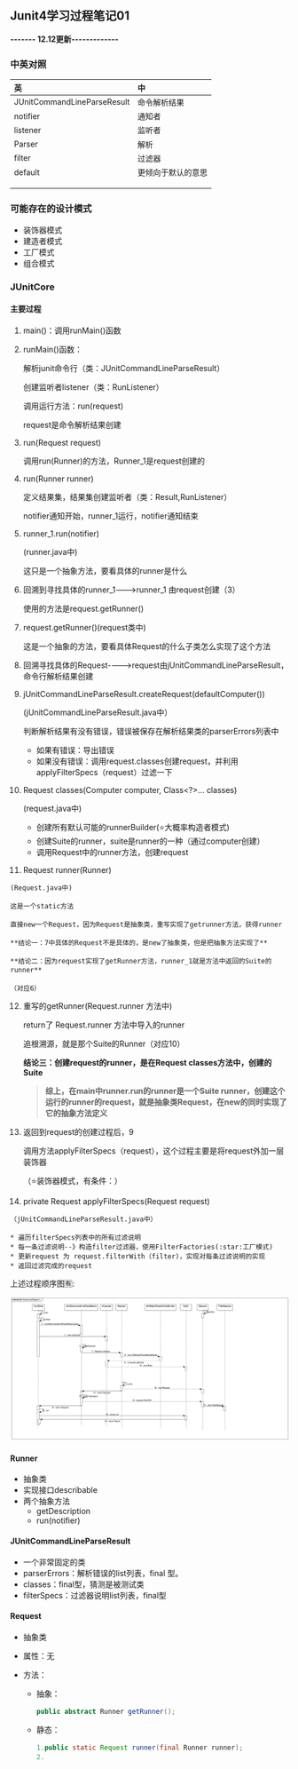 ## Junit4学习过程笔记01

**------- 12.12更新-------------**

### 中英对照

| 英                          | 中                 |
| :-------------------------- | :----------------- |
| JUnitCommandLineParseResult | 命令解析结果       |
| notifier                    | 通知者             |
| listener                    | 监听者             |
| Parser                      | 解析               |
| filter                      | 过滤器             |
| default                     | 更倾向于默认的意思 |
|                             |                    |
|                             |                    |
|                             |                    |

### 可能存在的设计模式

* 装饰器模式
* 建造者模式
* 工厂模式
* 组合模式



### JUnitCore

#### 主要过程

1. main()：调用runMain()函数

2. runMain()函数：

   解析junit命令行（类：JUnitCommandLineParseResult）

   创建监听者listener（类：RunListener）

   调用运行方法：run(request)

   request是命令解析结果创建

3. run(Request request)

   调用run(Runner)的方法，Runner_1是request创建的

4. run(Runner runner)

   定义结果集，结果集创建监听者（类：Result,RunListener）

   notifier通知开始，runner_1运行，notifier通知结束

5. runner_1.run(notifier)

   (runner.java中)

   这只是一个抽象方法，要看具体的runner是什么

6. 回溯到寻找具体的runner_1--->runner_1 由request创建（3）

   使用的方法是request.getRunner()

7. request.getRunner()(request类中)

   这是一个抽象的方法，要看具体Request的什么子类怎么实现了这个方法

8. 回溯寻找具体的Request---->request由jUnitCommandLineParseResult，命令行解析结果创建

9. jUnitCommandLineParseResult.createRequest(defaultComputer())

   (jUnitCommandLineParseResult.java中）

   判断解析结果有没有错误，错误被保存在解析结果类的parserErrors列表中

   * 如果有错误：导出错误
   * 如果没有错误：调用request.classes创建request，并利用applyFilterSpecs（request）过滤一下

10. Request classes(Computer computer, Class<?>... classes)

    (request.java中)

    * 创建所有默认可能的runnerBuilder(:star:大概率构造者模式)
    * 创建Suite的runner，suite是runner的一种（通过computer创建）
    * 调用Request中的runner方法，创建request

11.  Request runner(Runner)

    (Request.java中)

    这是一个static方法

    直接new一个Request，因为Request是抽象类，重写实现了getrunner方法，获得runner

    **结论一：7中具体的Request不是具体的，是new了抽象类，但是把抽象方法实现了**

    **结论二：因为request实现了getRunner方法，runner_1就是方法中返回的Suite的runner**

    （对应6）

12. 重写的getRunner(Request.runner 方法中)

    return了 Request.runner 方法中导入的runner

    追根溯源，就是那个Suite的Runner（对应10）

    **结论三：创建request的runner，是在Request classes方法中，创建的Suite**

    > **综上，在main中runner.run的runner是一个Suite runner，创建这个运行的runner的request，就是抽象类Request，在new的同时实现了它的抽象方法定义**
    >
    > 

13. 返回到request的创建过程后，9

    调用方法applyFilterSpecs（request），这个过程主要是将request外加一层装饰器

    （:star:装饰器模式，有条件：）

14.  private Request applyFilterSpecs(Request request)

    （jUnitCommandLineParseResult.java中）

    * 遍历filterSpecs列表中的所有过滤说明
    * 每一条过滤说明--》构造filter过滤器，使用FilterFactories(:star:工厂模式)
    * 更新request 为 request.filterWith（filter)，实现对每条过滤说明的实现
    * 返回过滤完成的request

上述过程顺序图🈶:

![](images/june_1.webp)

#### Runner

* 抽象类
* 实现接口describable
* 两个抽象方法
  * getDescription
  * run(notifier)

#### JUnitCommandLineParseResult

* 一个非常固定的类
* parserErrors：解析错误的list列表，final 型。
* classes：final型，猜测是被测试类
* filterSpecs：过滤器说明list列表，final型



#### Request

* 抽象类

* 属性：无

* 方法：

  * 抽象：

    ```java
    public abstract Runner getRunner();
    ```

  * 静态：

    ```java
    1.public static Request runner(final Runner runner);
    2.
    ```

    

